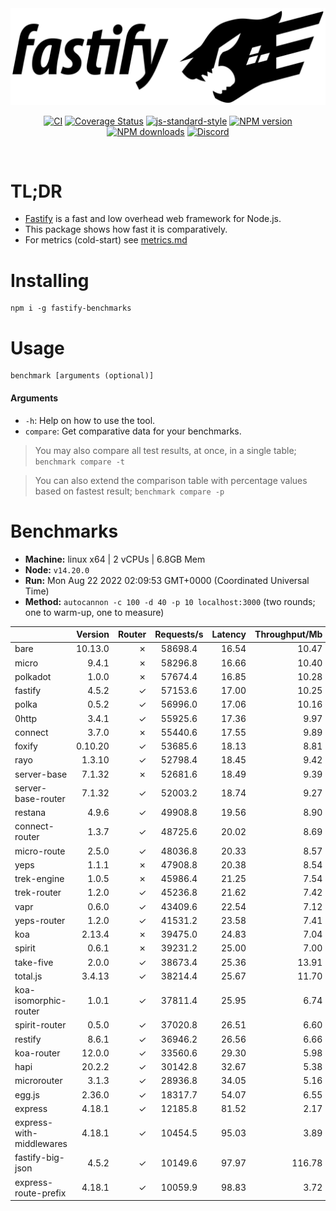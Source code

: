 <div align="center">
  <img src="https://github.com/fastify/graphics/raw/HEAD/fastify-landscape-outlined.svg" width="650" height="auto"/>
</div>

<div align="center">

[![CI](https://github.com/fastify/fastify/workflows/ci/badge.svg)](https://github.com/fastify/fastify/actions/workflows/ci.yml)
[![Coverage Status](https://coveralls.io/repos/github/fastify/fastify/badge.svg?branch=master)](https://coveralls.io/github/fastify/fastify?branch=master)
[![js-standard-style](https://img.shields.io/badge/code%20style-standard-brightgreen.svg?style=flat)](http://standardjs.com/)
[![NPM version](https://img.shields.io/npm/v/fastify.svg?style=flat)](https://www.npmjs.com/package/fastify)
[![NPM downloads](https://img.shields.io/npm/dm/fastify.svg?style=flat)](https://www.npmjs.com/package/fastify) [![Discord](https://img.shields.io/discord/725613461949906985)](https://discord.gg/fastify)

</div>
<br />

# TL;DR

* [Fastify](https://github.com/fastify/fastify) is a fast and low overhead web framework for Node.js.
* This package shows how fast it is comparatively.
* For metrics (cold-start) see [metrics.md](./METRICS.md)

# Installing

```
npm i -g fastify-benchmarks
```

# Usage

```
benchmark [arguments (optional)]
```

#### Arguments

* `-h`: Help on how to use the tool.
* `compare`: Get comparative data for your benchmarks.

> You may also compare all test results, at once, in a single table; `benchmark compare -t`

> You can also extend the comparison table with percentage values based on fastest result; `benchmark compare -p`
# Benchmarks

* __Machine:__ linux x64 | 2 vCPUs | 6.8GB Mem
* __Node:__ `v14.20.0`
* __Run:__ Mon Aug 22 2022 02:09:53 GMT+0000 (Coordinated Universal Time)
* __Method:__ `autocannon -c 100 -d 40 -p 10 localhost:3000` (two rounds; one to warm-up, one to measure)

|                          | Version | Router | Requests/s | Latency | Throughput/Mb |
| :--                      | --:     | --:    | :-:        | --:     | --:           |
| bare                     | 10.13.0 | ✗      | 58698.4    | 16.54   | 10.47         |
| micro                    | 9.4.1   | ✗      | 58296.8    | 16.66   | 10.40         |
| polkadot                 | 1.0.0   | ✗      | 57674.4    | 16.85   | 10.28         |
| fastify                  | 4.5.2   | ✓      | 57153.6    | 17.00   | 10.25         |
| polka                    | 0.5.2   | ✓      | 56996.0    | 17.06   | 10.16         |
| 0http                    | 3.4.1   | ✓      | 55925.6    | 17.36   | 9.97          |
| connect                  | 3.7.0   | ✗      | 55440.6    | 17.55   | 9.89          |
| foxify                   | 0.10.20 | ✓      | 53685.6    | 18.13   | 8.81          |
| rayo                     | 1.3.10  | ✓      | 52798.4    | 18.45   | 9.42          |
| server-base              | 7.1.32  | ✗      | 52681.6    | 18.49   | 9.39          |
| server-base-router       | 7.1.32  | ✓      | 52003.2    | 18.74   | 9.27          |
| restana                  | 4.9.6   | ✓      | 49908.8    | 19.56   | 8.90          |
| connect-router           | 1.3.7   | ✓      | 48725.6    | 20.02   | 8.69          |
| micro-route              | 2.5.0   | ✓      | 48036.8    | 20.33   | 8.57          |
| yeps                     | 1.1.1   | ✗      | 47908.8    | 20.38   | 8.54          |
| trek-engine              | 1.0.5   | ✗      | 45986.4    | 21.25   | 7.54          |
| trek-router              | 1.2.0   | ✓      | 45236.8    | 21.62   | 7.42          |
| vapr                     | 0.6.0   | ✓      | 43409.6    | 22.54   | 7.12          |
| yeps-router              | 1.2.0   | ✓      | 41531.2    | 23.58   | 7.41          |
| koa                      | 2.13.4  | ✗      | 39475.0    | 24.83   | 7.04          |
| spirit                   | 0.6.1   | ✗      | 39231.2    | 25.00   | 7.00          |
| take-five                | 2.0.0   | ✓      | 38673.4    | 25.36   | 13.91         |
| total.js                 | 3.4.13  | ✓      | 38214.4    | 25.67   | 11.70         |
| koa-isomorphic-router    | 1.0.1   | ✓      | 37811.4    | 25.95   | 6.74          |
| spirit-router            | 0.5.0   | ✓      | 37020.8    | 26.51   | 6.60          |
| restify                  | 8.6.1   | ✓      | 36946.2    | 26.56   | 6.66          |
| koa-router               | 12.0.0  | ✓      | 33560.6    | 29.30   | 5.98          |
| hapi                     | 20.2.2  | ✓      | 30142.8    | 32.67   | 5.38          |
| microrouter              | 3.1.3   | ✓      | 28936.8    | 34.05   | 5.16          |
| egg.js                   | 2.36.0  | ✓      | 18317.7    | 54.07   | 6.55          |
| express                  | 4.18.1  | ✓      | 12185.8    | 81.52   | 2.17          |
| express-with-middlewares | 4.18.1  | ✓      | 10454.5    | 95.03   | 3.89          |
| fastify-big-json         | 4.5.2   | ✓      | 10149.6    | 97.97   | 116.78        |
| express-route-prefix     | 4.18.1  | ✓      | 10059.9    | 98.83   | 3.72          |
